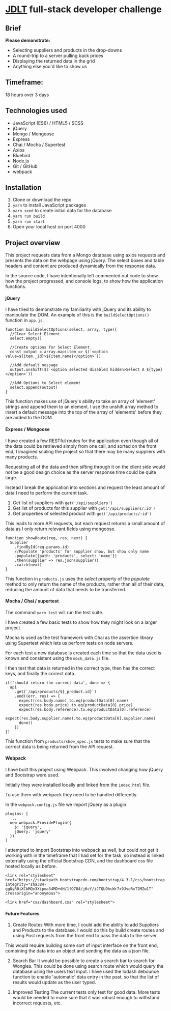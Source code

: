 # [JDLT](https://jdlt.co.uk) full-stack developer challenge

## Brief
**Please demonstrate:**
* Selecting suppliers and products in the drop-downs
* A round-trip to a server pulling back prices
* Displaying the returned data in the grid
* Anything else you'd like to show us

## Timeframe:
18 hours over 3 days

## Technologies used
* JavaScript (ES6) / HTML5 / SCSS
* jQuery
* Mongo / Mongoose
* Express
* Chai / Mocha / Supertest
* Axios
* Bluebird
* Node.js
* Git / GitHub
* webpack


## Installation
1. Clone or download the repo
1. ```yarn``` to install JavaScript packages
1. ```yarn seed``` to create initial data for the database
1. ```yarn run build```
1. ```yarn run start```
1. Open your local host on port 4000


## Project overview
This project requests data from a Mongo database using axios requests and presents the data on the webpage using jQuery.
The select boxes and table headers and content are produced dynamically from the response data.

In the source code, I have intentionally left commented out code to show how the project progressed, and console logs, to show how the application functions.


####  jQuery
I have tried to demonstrate my familiarity with jQuery and its ability to manipulate the DOM.
An example of this is the ```buildSelectOptions()``` function in ```app.js```.

```
function buildSelectOptions(select, array, type){
  //Clear Select Element
  select.empty()

  //Create options for Select Element
  const output = array.map(item => $(`<option value=${item._id}>${item.name}</option>`))

  //Add default message
  output.unshift($(`<option selected disabled hidden>Select A ${type}</option>`))

  //Add Options to Select element
  select.append(output)
}
```

This function makes use of jQuery's ability to take an array of 'element' strings and append them to an element. I use the unshift array method to insert a default message into the top of the array of 'elements' before they are added to the DOM.


#### Express / Mongoose
I have created a few RESTful routes for the application even though all of the data could be retrieved simply from one call, and sorted on the front end, I imagined scaling the project so that there may be many suppliers with many products.

Requesting all of the data and then sifting through it on the client side would not be a good design choice as the server response time could be quite large.

Instead I break the application into sections and request the least amount of data I need to perform the current task.

1. Get list of suppliers with ```get('/api/suppliers')```
2. Get list of products for this supplier with ```get('/api/suppliers/:id')```
3. Get properties of selected product with ```get('/api/products/:id')```

This leads to more API requests, but each request returns a small amount of data as I only return relevant fields using mongoose.

```
function showRoute(req, res, next) {
  Supplier
    .findById(req.params.id)
    //Populate 'products' for supplier show, but show only name
    .populate({path: 'products', select: 'name'})
    .then(supplier => res.json(supplier))
    .catch(next)
}
```

This function in ```products.js``` uses the *select* property of the *populate* method to only return the name of the products, rather than all of their data, reducing the amount of data that needs to be transferred.

#### Mocha / Chai / supertest

The command ``` yarn test ``` will run the test suite.

I have created a few basic tests to show how they might look on a larger project.

Mocha is used as the test framework with Chai as the assertion library using Supertest which lets us perform tests on node servers.

For each test a new database is created each time so that the data used is known and consistent using the ```mock_data.js``` file.

I then test that data is returned in the correct type, then has the correct keys, and finally the correct data.

```
it('should return the correct data', done => {
  api
    .get(`/api/products/${_product.id}`)
    .end((err, res) => {
      expect(res.body.name).to.eq(productData[0].name)
      expect(res.body.price).to.eq(productData[0].price)
      expect(res.body.reference).to.eq(productData[0].reference)
      expect(res.body.supplier.name).to.eq(productData[0].supplier.name)
      done()
    })
})
```
This function from ``` products/show_spec.js ``` tests to make sure that the correct data is being returned from the API request.

#### Webpack

I have built this project using Webpack. This involved changing how jQuery and Bootstrap were used.

Initially they were installed locally and linked from the ```index.html``` file.

To use them with webpack they need to be handled differently.

In the ```webpack.config.js``` file we import jQuery as a plugin.

```
plugins: [
  ...
  new webpack.ProvidePlugin({
    $: 'jquery',
    jQuery: 'jquery'
  })
]
```
I attempted to import Bootstrap into webpack as well, but could not get it working with in the timeframe that I had set for the task, so instead is linked externally using the official Bootstrap CDN, and the dashboard css file hosted locally as before.

```
<link rel="stylesheet" href="https://stackpath.bootstrapcdn.com/bootstrap/4.3.1/css/bootstrap.min.css" integrity="sha384-ggOyR0iXCbMQv3Xipma34MD+dH/1fQ784/j6cY/iJTQUOhcWr7x9JvoRxT2MZw1T" crossorigin="anonymous">

<link href="css/dashboard.css" rel="stylesheet">
```

#### Future Features

1. Create Routes
  With more time, I could add the ability to add Suppliers and Products to the database. I would do this by build create routes and using Post requests from the front end to pass the data to the server.

  This would require building some sort of input interface on the front end, combining the data into an object and sending the data as a json file.

2. Search Bar
  It would be possible to create a search bar to search for Wongles. This could be done using search route which would query the database using the users text input. I have used the lodash debounce function to enable 'automatic' data entry in the past, so that the list of results would update as the user typed.

3. Improved Testing
  The current tests only test for good data. More tests would be needed to make sure that it was robust enough to withstand incorrect requests, etc.
